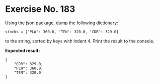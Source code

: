 # Exercise No. 183

Using the json package, dump the following dictionary:


    stocks = {'PLW': 360.0, 'TEN': 320.0, 'CDR': 329.0}


to the string, sorted by keys with indent 4. Print the result to the console.


**Expected result:**


    {
        "CDR": 329.0,
        "PLW": 360.0,
        "TEN": 320.0
    }


